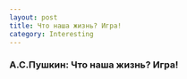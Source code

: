 ```yaml
---
layout: post
title: Что наша жизнь? Игра!
category: Interesting
---
```


### А.С.Пушкин: Что наша жизнь? Игра!
